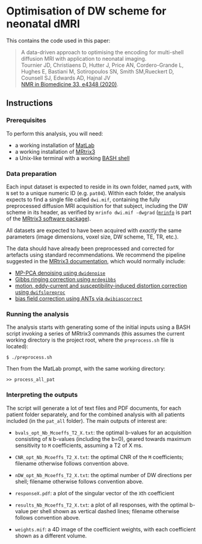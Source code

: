# Optimisation of DW scheme for neonatal dMRI


This contains the code used in this paper:

> A data-driven approach to optimising the encoding for multi-shell diffusion MRI with application to neonatal imaging. <br>
> Tournier JD, Christiaens D, Hutter J, Price AN, Cordero-Grande L, Hughes E, Bastiani M, Sotiropoulos SN, Smith SM,Rueckert D, Counsell SJ, Edwards AD, Hajnal JV<br>
> [NMR in Biomedicine 33, e4348 (2020)](https://analyticalsciencejournals.onlinelibrary.wiley.com/doi/full/10.1002/nbm.4348).


## Instructions

### Prerequisites

To perform this analysis, you will need:
- a working installation of [MatLab](https://uk.mathworks.com/products/matlab.html)
- a working installation of [MRtrix3](https://www.mrtrix.org/)
- a Unix-like terminal with a working [BASH shell](https://www.gnu.org/software/bash/)



### Data preparation

Each input dataset is expected to reside in its own folder, named `patN`, with
`N` set to a unique numeric ID (e.g. `pat04`). Within each folder, the analysis
expects to find a single file called `dwi.mif`, containing the fully
preprocessed diffusion MRI acquisition for that subject, including the DW
scheme in its header, as verified by `mrinfo dwi.mif -dwgrad`
([`mrinfo`](https://mrtrix.readthedocs.io/en/latest/reference/commands/mrinfo.html)
is part of the [MRtrix3 software package](https://www.mrtrix.org/)).

All datasets are expected to have been acquired with _exactly_ the same
parameters (image dimensions, voxel size, DW scheme, TE, TR, etc.). 


The data should have already been preprocessed and corrected for artefacts
using standard recommendations. We recommend the pipeline suggested in the 
[MRtrix3 documentation](https://mrtrix.readthedocs.io/en/latest/fixel_based_analysis/mt_fibre_density_cross-section.html#pre-processsing-steps), which would normally include:

- [MP-PCA denoising using `dwidenoise`](https://mrtrix.readthedocs.io/en/latest/dwi_preprocessing/denoising.html)
- [Gibbs ringing correction using
  `mrdegibbs`](https://mrtrix.readthedocs.io/en/latest/reference/commands/mrdegibbs.html)
- [motion, eddy-current and susceptibility-induced distortion correction using
  `dwifslpreproc`](https://mrtrix.readthedocs.io/en/latest/dwi_preprocessing/dwifslpreproc.html)
- [bias field correction using ANTs via
  `dwibiascorrect`](https://mrtrix.readthedocs.io/en/latest/reference/commands/dwibiascorrect.html)

### Running the analysis

The analysis starts with generating some of the initial inputs using a BASH
script invoking a series of MRtrix3 commands (this assumes the current working
directory is the project root, where the `preprocess.sh` file is located):
```
$ ./preprocess.sh
```

Then from the MatLab prompt, with the same working directory:
```
>> process_all_pat
```

### Interpreting the outputs

The script will generate a lot of text files and PDF documents, for each
patient folder separately, and for the combined analysis with all patients
included (in the `pat_all` folder). The main outputs of interest are:

- `bvals_opt_Nb_Mcoeffs_T2_X.txt`: the optimal b-values for an acquisition
  consisting of `N` b-values (including the b=0), geared towards maximum
sensitivity to `M` coefficients, assuming a T2 of X ms. 

- `CNR_opt_Nb_Mcoeffs_T2_X.txt`: the optimal CNR of the `M` coefficients;
  filename otherwise follows convention above.

- `nDW_opt_Nb_Mcoeffs_T2_X.txt`: the optimal number of DW directions per shell;
  filename otherwise follows convention above.

- `responseX.pdf`: a plot of the singular vector of the `X`th coefficient

- `results_Nb_Mcoeffs_T2_X.txt`: a plot of all responses, with the optimal
  b-value per shell shown as vertical dashed lines; filename otherwise follows
  convention above.

- `weights.mif`: a 4D image of the coefficient weights, with each coefficient shown
  as a different volume. 

  



